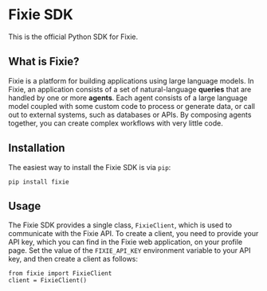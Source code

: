 # Fixie SDK

This is the official Python SDK for Fixie.

## What is Fixie?

Fixie is a platform for building applications using large language models. In Fixie, an application
consists of a set of natural-language **queries** that are handled by one or more **agents**.
Each agent consists of a large language model coupled with some custom code to process or generate
data, or call out to external systems, such as databases or APIs. By composing agents together,
you can create complex workflows with very little code.

## Installation

The easiest way to install the Fixie SDK is via `pip`:
```
pip install fixie
```

## Usage

The Fixie SDK provides a single class, `FixieClient`, which is used to communicate with the Fixie
API. To create a client, you need to provide your API key, which you can find in the Fixie
web application, on your profile page. Set the value of the `FIXIE_API_KEY` environment variable
to your API key, and then create a client as follows:
```
from fixie import FixieClient
client = FixieClient()
```
